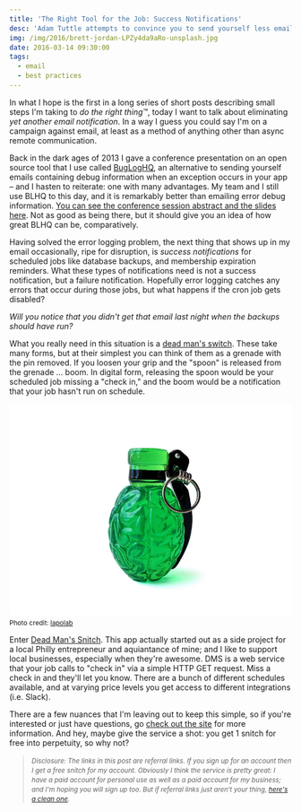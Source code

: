 ```yaml
---
title: 'The Right Tool for the Job: Success Notifications'
desc: 'Adam Tuttle attempts to convince you to send yourself less email.'
img: /img/2016/brett-jordan-LPZy4da9aRo-unsplash.jpg
date: 2016-03-14 09:30:00
tags:
  - email
  - best practices
---
```


In what I hope is the first in a long series of short posts describing small steps I'm taking to _do the right thing&trade;_, today I want to talk about eliminating _yet another email notification_. In a way I guess you could say I'm on a campaign against email, at least as a method of anything other than async remote communication.

Back in the dark ages of 2013 I gave a conference presentation on an open source tool that I use called [BugLogHQ](http://www.bugloghq.com/), an alternative to sending yourself emails containing debug information when an exception occurs in your app &ndash; and I hasten to reiterate: one with many advantages. My team and I still use BLHQ to this day, and it is remarkably better than emailing error debug information. [You can see the conference session abstract and the slides here](/errors-are-best-when-emailed-said-nobody-ever/). Not as good as being there, but it should give you an idea of how great BLHQ can be, comparatively.

Having solved the error logging problem, the next thing that shows up in my email occasionally, ripe for disruption, is _success notifications_ for scheduled jobs like database backups, and membership expiration reminders. What these types of notifications need is not a success notification, but a failure notification. Hopefully error logging catches any errors that occur during those jobs, but what happens if the cron job gets disabled?

_Will you notice that you didn't get that email last night when the backups should have run?_

What you really need in this situation is a [dead man's switch](https://en.wikipedia.org/wiki/Dead_man%27s_switch). These take many forms, but at their simplest you can think of them as a grenade with the pin removed. If you loosen your grip and the "spoon" is released from the grenade ... boom. In digital form, releasing the spoon would be your scheduled job missing a "check in," and the boom would be a notification that your job hasn't run on schedule.

![Grenade](/img/2016/brain_grenade.jpg)
<small>Photo credit: <a href="https://www.flickr.com/photos/lapolab/16833901255/">lapolab</a></small>

Enter [Dead Man's Snitch](https://deadmanssnitch.com/r/228ab4a26f). This app actually started out as a side project for a local Philly entrepreneur and aquiantance of mine; and I like to support local businesses, especially when they're awesome. DMS is a web service that your job calls to "check in" via a simple HTTP GET request. Miss a check in and they'll let you know. There are a bunch of different schedules available, and at varying price levels you get access to different integrations (i.e. Slack).

There are a few nuances that I'm leaving out to keep this simple, so if you're interested or just have questions, go [check out the site](https://deadmanssnitch.com/r/228ab4a26f) for more information. And hey, maybe give the service a shot: you get 1 snitch for free into perpetuity, so why not?

<blockquote><small><em>Disclosure: The links in this post are referral links. If you sign up for an account then I get a free snitch for my account. Obviously I think the service is pretty great: I have a paid account for personal use as well as a paid account for my business; and I'm hoping you will sign up too. But if referral links just aren't your thing, <a href="https://deadmanssnitch.com/">here's a clean one</a>.</em></small></blockquote>
